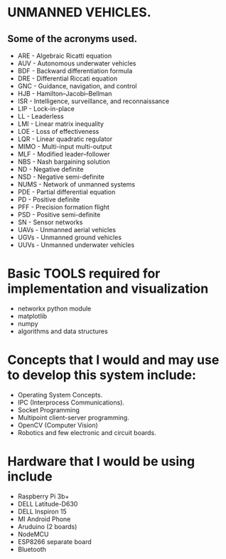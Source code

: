 # UNMANNED VEHICLES.

## Some of the acronyms used.
- ARE - Algebraic Ricatti equation
- AUV - Autonomous underwater vehicles
- BDF - Backward differentiation formula
- DRE - Differential Riccati equation
- GNC - Guidance, navigation, and control
- HJB - Hamilton–Jacobi–Bellman
- ISR - Intelligence, surveillance, and reconnaissance
- LIP - Lock-in-place
- LL - Leaderless
- LMI - Linear matrix inequality
- LOE - Loss of effectiveness
- LQR - Linear quadratic regulator
- MIMO - Multi-input multi-output
- MLF - Modified leader–follower
- NBS - Nash bargaining solution
- ND - Negative definite
- NSD - Negative semi-definite
- NUMS - Network of unmanned systems
- PDE - Partial differential equation
- PD - Positive definite
- PFF - Precision formation flight
- PSD - Positive semi-definite
- SN - Sensor networks
- UAVs - Unmanned aerial vehicles
- UGVs - Unmanned ground vehicles
- UUVs - Unmanned underwater vehicles

# **Basic TOOLS required for implementation and visualization**
* networkx python module
* matplotlib
* numpy
* algorithms and data structures

# Concepts that I would and may use to **develop** this system include:
- Operating System Concepts.
- IPC (Interprocess Communications).
- Socket Programming
- Multipoint client-server programming.
- OpenCV (Computer Vision)
- Robotics and few electronic and circuit boards.

# Hardware that I would be using include
* Raspberry Pi 3b+
* DELL Latitude-D630
* DELL Inspiron 15
* MI Android Phone
* Aruduino (2 boards)
* NodeMCU
* ESP8266 separate board
* Bluetooth

